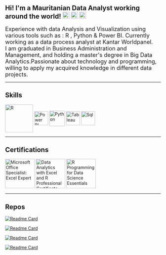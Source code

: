 ## Hi! I'm a Mauritanian Data Analyst working around the world! <img height="22" src="https://cdn.countryflags.com/thumbs/mauritania/flag-800.png"/> <img height="22" src="https://cdn.countryflags.com/thumbs/spain/flag-800.png"/> <img height="22" src="https://cdn.countryflags.com/thumbs/germany/flag-800.png"/>

<font size="+1">Experience with data Analysis and Visualization using various tools such as : R , Python & Power BI. Currently working as a data process analyst at Kantar Worldpanel.</font><br>
<font size="+1">I am graduated in Business Administration and Management, and holding a master's degree in Big Data Analytics.Passionate about technology and programming, willing to apply my acquired knowledge in different data projects.</font>

---

## Skills
<div style="display: inline_block">
  <img align="center" alt="R" height="90" src="https://conceptosclaros.com/wp-content/uploads/2016/07/RStudio-Ball-300x300.png" />
  <img align="center" alt="Power BI" height="45" src="https://profilinator.rishav.dev/skills-assets/powerbi.png">
  <img align="center" alt="Python" height="50" src="https://cdn.jsdelivr.net/gh/devicons/devicon/icons/python/python-original-wordmark.svg">
  <img align="center" alt="Tableau" height="45" src="https://profilinator.rishav.dev/skills-assets/tableau.svg">
  <img align="center" alt="Sql" height="45" src="https://profilinator.rishav.dev/skills-assets/mysql-original-wordmark.svg"> 
</div>

---

## Certifications
<div>
 <a href = "https://www.credly.com/badges/54c6ea2f-12ba-47d8-9da4-d2e52514020e" target="_blank"><img alt="Microsoft Office Specialist: Excel Expert" height="95" src="https://images.credly.com/size/680x680/images/cd9454ae-8105-4bf0-a53c-902740176b32/MOS_Excel_Expert6.png" target="_blank"></a>
 <a href = "https://www.credly.com/badges/0f8f4a0e-d62e-48b9-8f16-2e2d3907e6b3" target="_blank"><img alt="Data Analytics with Excel and R Professional Certificate" height="95" src="https://images.credly.com/size/680x680/images/52bc339b-e052-4b5a-85f2-e8c21082b0f4/image.png" target="_blank"></a>
  <a href = "https://www.credly.com/badges/b7ee8418-48d7-4cb3-b136-51d7dba2ac9e" target="_blank"><img alt="R Programming for Data Science Essentials" height="95" src="https://images.credly.com/size/680x680/images/dd83875c-d0be-4517-a285-b7bc415b2a42/R_Programming_for_Data_Science_Essentials.png" target="_blank"></a>
</div>

---

## Repos

[![Readme Card](https://github-readme-stats.vercel.app/api/pin/?username=AishaAhmedToulba&repo=visual-history-of-nobel-prize-winners)](https://github.com/AishaAhmedToulba/visual-history-of-nobel-prize-winners)

[![Readme Card](https://github-readme-stats.vercel.app/api/pin/?username=AishaAhmedToulba&repo=Kaggle-data-science-survey-Analysis)](https://github.com/AishaAhmedToulba/Kaggle-data-science-survey-Analysis)

[![Readme Card](https://github-readme-stats.vercel.app/api/pin/?username=AishaAhmedToulba&repo=Analyzing-and-Visualizing-Covid-19-Data)](https://github.com/AishaAhmedToulba/Analyzing-and-Visualizing-Covid-19-Data)

[![Readme Card](https://github-readme-stats.vercel.app/api/pin/?username=AishaAhmedToulba&repo=Wrangling-and-visualizing-Musical-data-)](https://github.com/AishaAhmedToulba/Wrangling-and-visualizing-Musical-data-)
